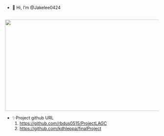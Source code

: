 - 👋 Hi, I’m @Jakelee0424<br><br>

<a href="https://github.com/devxb/gitanimals">
<img
  src="https://render.gitanimals.org/farms/Jakelee0424"
  width="600"
  height="300"
/>
</a>

<br>

- ✨Project github URL
  1) https://github.com/rbdus0515/ProjectLAGC
  2) https://github.com/kdhleppa/finalProject
<!---
Jakelee0424/Jakelee0424 is a ✨ special ✨ repository because its `README.md` (this file) appears on your GitHub profile.
You can click the Preview link to take a look at your changes.
--->
